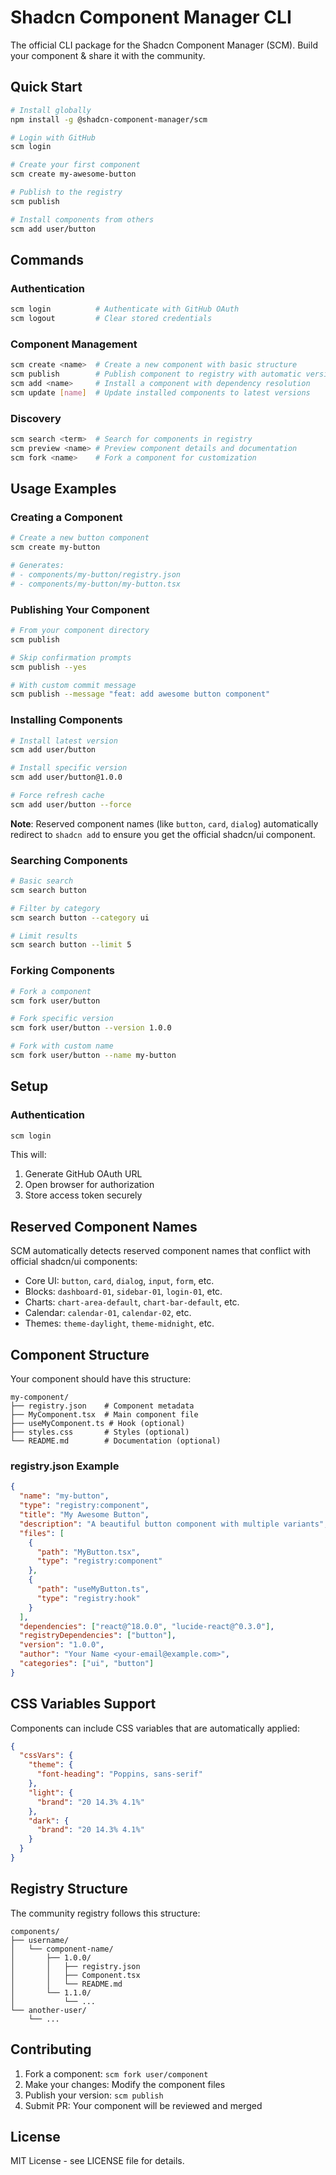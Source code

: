 # Shadcn Component Manager CLI

The official CLI package for the Shadcn Component Manager (SCM). Build your component & share it with the community.

## Quick Start

```bash
# Install globally
npm install -g @shadcn-component-manager/scm

# Login with GitHub
scm login

# Create your first component
scm create my-awesome-button

# Publish to the registry
scm publish

# Install components from others
scm add user/button
```

## Commands

### Authentication

```bash
scm login          # Authenticate with GitHub OAuth
scm logout         # Clear stored credentials
```

### Component Management

```bash
scm create <name>  # Create a new component with basic structure
scm publish        # Publish component to registry with automatic versioning
scm add <name>     # Install a component with dependency resolution
scm update [name]  # Update installed components to latest versions
```

### Discovery

```bash
scm search <term>  # Search for components in registry
scm preview <name> # Preview component details and documentation
scm fork <name>    # Fork a component for customization
```

## Usage Examples

### Creating a Component

```bash
# Create a new button component
scm create my-button

# Generates:
# - components/my-button/registry.json
# - components/my-button/my-button.tsx
```

### Publishing Your Component

```bash
# From your component directory
scm publish

# Skip confirmation prompts
scm publish --yes

# With custom commit message
scm publish --message "feat: add awesome button component"
```

### Installing Components

```bash
# Install latest version
scm add user/button

# Install specific version
scm add user/button@1.0.0

# Force refresh cache
scm add user/button --force
```

**Note**: Reserved component names (like `button`, `card`, `dialog`) automatically redirect to `shadcn add` to ensure you get the official shadcn/ui component.

### Searching Components

```bash
# Basic search
scm search button

# Filter by category
scm search button --category ui

# Limit results
scm search button --limit 5
```

### Forking Components

```bash
# Fork a component
scm fork user/button

# Fork specific version
scm fork user/button --version 1.0.0

# Fork with custom name
scm fork user/button --name my-button
```

## Setup

### Authentication

```bash
scm login
```

This will:
1. Generate GitHub OAuth URL
2. Open browser for authorization
3. Store access token securely

## Reserved Component Names

SCM automatically detects reserved component names that conflict with official shadcn/ui components:

- Core UI: `button`, `card`, `dialog`, `input`, `form`, etc.
- Blocks: `dashboard-01`, `sidebar-01`, `login-01`, etc.
- Charts: `chart-area-default`, `chart-bar-default`, etc.
- Calendar: `calendar-01`, `calendar-02`, etc.
- Themes: `theme-daylight`, `theme-midnight`, etc.

## Component Structure

Your component should have this structure:

```
my-component/
├── registry.json    # Component metadata
├── MyComponent.tsx  # Main component file
├── useMyComponent.ts # Hook (optional)
├── styles.css       # Styles (optional)
└── README.md        # Documentation (optional)
```

### registry.json Example

```json
{
  "name": "my-button",
  "type": "registry:component",
  "title": "My Awesome Button",
  "description": "A beautiful button component with multiple variants",
  "files": [
    {
      "path": "MyButton.tsx",
      "type": "registry:component"
    },
    {
      "path": "useMyButton.ts",
      "type": "registry:hook"
    }
  ],
  "dependencies": ["react@^18.0.0", "lucide-react@^0.3.0"],
  "registryDependencies": ["button"],
  "version": "1.0.0",
  "author": "Your Name <your-email@example.com>",
  "categories": ["ui", "button"]
}
```

## CSS Variables Support

Components can include CSS variables that are automatically applied:

```json
{
  "cssVars": {
    "theme": {
      "font-heading": "Poppins, sans-serif"
    },
    "light": {
      "brand": "20 14.3% 4.1%"
    },
    "dark": {
      "brand": "20 14.3% 4.1%"
    }
  }
}
```

## Registry Structure

The community registry follows this structure:

```
components/
├── username/
│   └── component-name/
│       ├── 1.0.0/
│       │   ├── registry.json
│       │   ├── Component.tsx
│       │   └── README.md
│       └── 1.1.0/
│           └── ...
└── another-user/
    └── ...
```

## Contributing

1. Fork a component: `scm fork user/component`
2. Make your changes: Modify the component files
3. Publish your version: `scm publish`
4. Submit PR: Your component will be reviewed and merged

## License

MIT License - see LICENSE file for details.
